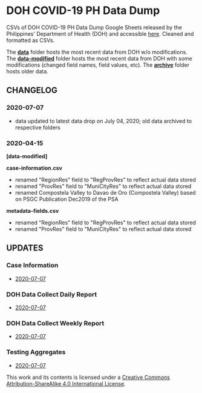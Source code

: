 # DOH COVID-19 PH Data Dump

CSVs of DOH COVID-19 PH Data Dump Google Sheets released by the Philippines' Department of Health (DOH) and accessible [here](https://docs.google.com/spreadsheets/d/1BLbrvgjkBWxr9g73xX9DLOqmbmuYyKc-_b8jIxCX1uo/htmlview#). Cleaned and formatted as CSVs.

The [**data**](/data) folder hosts the most recent data from DOH w/o modifications.
The [**data-modified**](/data-modified) folder hosts the most recent data from DOH with some modifications (changed field names, field values, etc).
The [**archive**](/archive) folder hosts older data.

## CHANGELOG
### 2020-07-07
* data updated to latest data drop on July 04, 2020; old data archived to respective folders

### 2020-04-15
**[data-modified]**

**case-information.csv**
* renamed "RegionRes" field to "RegProvRes" to reflect actual data stored
* renamed "ProvRes" field to "MuniCityRes" to reflect actual data stored
* renamed Compostela Valley to Davao de Oro (Compostela Valley) based on PSGC Publication Dec2019 of the PSA

**metadata-fields.csv**
* renamed "RegionRes" field to "RegProvRes" to reflect actual data stored
* renamed "ProvRes" field to "MuniCityRes" to reflect actual data stored

## UPDATES

### Case Information
 * [2020-07-07](/data/DOH%20COVID%20Data%20Drop_%2020200704%20-%2004%20Case%20Information.csv)

### DOH Data Collect Daily Report
 * [2020-07-07](/data/DOH%20COVID%20Data%20Drop_%2020200704%20-%2005%20DOH%20Data%20Collect%20-%20Daily%20Report.csv)

### DOH Data Collect Weekly Report
 * [2020-07-07](/data/DOH%20COVID%20Data%20Drop_%2020200704%20-%2006%20DOH%20Data%20Collect%20-%20Weekly%20Report.csv)

### Testing Aggregates
 * [2020-07-07](/data/DOH%20COVID%20Data%20Drop_%2020200704%20-%2007%20Testing%20Aggregates.csv)


This work and its contents is licensed under a <a rel="license" href="http://creativecommons.org/licenses/by-sa/4.0/">Creative Commons Attribution-ShareAlike 4.0 International License</a>.<br>

